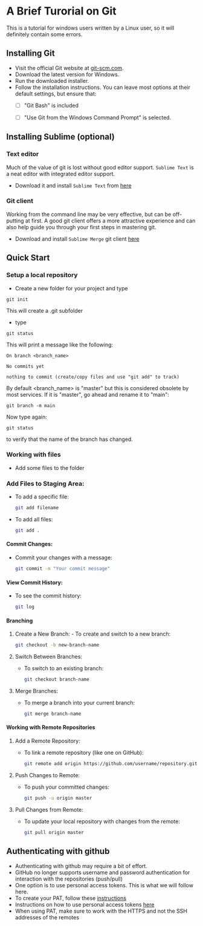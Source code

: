 # A Brief Turorial on Git

This is a tutorial for windows users written by a Linux user, so it will definitely contain some errors. 

## Installing Git

- Visit the official Git website at [git-scm.com](https://git-scm.com/).
- Download the latest version for Windows.
- Run the downloaded installer.
- Follow the installation instructions. You can leave most options at their default settings, but ensure that:
    * [ ] "Git Bash" is included 
    * [ ] "Use Git from the Windows Command Prompt" is selected.


## Installing Sublime (optional)

### Text editor
Much of the value of git is lost without good editor support. `Sublime Text` is a neat editor with integrated editor support. 
- Download it and install `Sublime Text` from [here](https://www.sublimetext.com/)


### Git client
Working from the command line may be very effective, but can be off-putting at first. A good git client offers a more
attractive experience and can also help guide you through your first steps in mastering git.

- Download and install `Sublime Merge` git client [here](https://www.sublimemerge.com/)

## Quick Start

### Setup a local repository
- Create a new folder for your project and type
```shell
git init
```
This will create a .git subfolder

- type
```shell
git status
```
This will print a message like the following:

    On branch <branch_name>

    No commits yet

    nothing to commit (create/copy files and use "git add" to track)

By default <branch_name> is "master" but this is considered obsolete by most services. If it is "master", go ahead and
rename it to "main":

```shell
git branch -m main 
```

Now type again:
```shell
git status
```
to verify that the name of the branch has changed.

### Working with files
- Add some files to the folder 

### Add Files to Staging Area:

- To add a specific file:
    ```bash
    git add filename
    ```
- To add all files:
    ```bash
    git add .
    ```

#### Commit Changes:

- Commit your changes with a message:
    ```bash
    git commit -m "Your commit message"
    ```   
#### View Commit History:

- To see the commit history:
    ```bash
    git log
    ```

#### Branching

1.   Create a New Branch:
    - To create and switch to a new branch:
        ```bash
        git checkout -b new-branch-name
        ```

2. Switch Between Branches:
    - To switch to an existing branch:
        ```bash
        git checkout branch-name
        ```   
3. Merge Branches:
    - To merge a branch into your current branch:
        ```bash
        git merge branch-name
        ```

#### Working with Remote Repositories
1. Add a Remote Repository:
     -  To link a remote repository (like one on GitHub):
        ```bash
        git remote add origin https://github.com/username/repository.git
        ```
2. Push Changes to Remote:
   - To push your committed changes:
        ```bash
        git push -u origin master
        ```

2. Pull Changes from Remote:

   - To update your local repository with changes from the remote:
        ```bash
       git pull origin master
        ```


## Authenticating with github
- Authenticating with github may require a bit of effort.
- GitHub no longer supports username and password authentication for interaction with the repositories (push/pull)
- One option is to use personal access tokens. This is what we will follow here.
- To create your PAT, follow these [instructions](https://docs.github.com/en/authentication/keeping-your-account-and-data-secure/managing-your-personal-access-tokens#creating-a-personal-access-token-classic)
- Instructions on how to use personal access tokens [here](https://docs.github.com/en/authentication/keeping-your-account-and-data-secure/managing-your-personal-access-tokens#using-a-personal-access-token-on-the-command-line)
- When using PAT, make sure to work with the HTTPS and not the SSH addresses of the remotes



